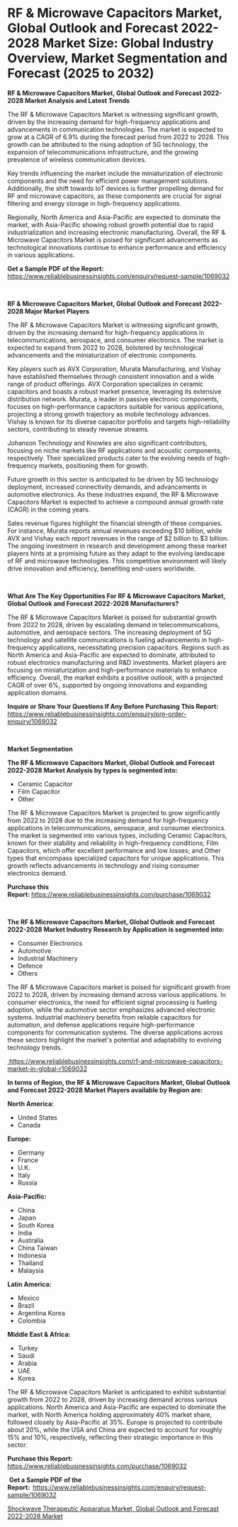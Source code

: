 <p><h1>RF & Microwave Capacitors Market, Global Outlook and Forecast 2022-2028 Market Size: Global Industry Overview, Market Segmentation and Forecast (2025 to 2032)</h1></p><p><strong>RF & Microwave Capacitors Market, Global Outlook and Forecast 2022-2028 Market Analysis and Latest Trends</strong></p>
<p><p>The RF & Microwave Capacitors Market is witnessing significant growth, driven by the increasing demand for high-frequency applications and advancements in communication technologies. The market is expected to grow at a CAGR of 6.9% during the forecast period from 2022 to 2028. This growth can be attributed to the rising adoption of 5G technology, the expansion of telecommunications infrastructure, and the growing prevalence of wireless communication devices. </p><p>Key trends influencing the market include the miniaturization of electronic components and the need for efficient power management solutions. Additionally, the shift towards IoT devices is further propelling demand for RF and microwave capacitors, as these components are crucial for signal filtering and energy storage in high-frequency applications. </p><p>Regionally, North America and Asia-Pacific are expected to dominate the market, with Asia-Pacific showing robust growth potential due to rapid industrialization and increasing electronic manufacturing. Overall, the RF & Microwave Capacitors Market is poised for significant advancements as technological innovations continue to enhance performance and efficiency in various applications.</p></p>
<p><strong>Get a Sample PDF of the Report:&nbsp;</strong> <a href="https://www.reliablebusinessinsights.com/enquiry/request-sample/1069032?utm_campaign=2662&utm_medium=2&utm_source=Github&utm_content=ia&utm_term=21032025&utm_id=rf-microwave-capacitors-market-global-outlook-and-forecast-2022-2028">https://www.reliablebusinessinsights.com/enquiry/request-sample/1069032</a></p>
<p>&nbsp;</p>
<p><strong>RF & Microwave Capacitors Market, Global Outlook and Forecast 2022-2028 Major Market Players</strong></p>
<p><p>The RF & Microwave Capacitors Market is witnessing significant growth, driven by the increasing demand for high-frequency applications in telecommunications, aerospace, and consumer electronics. The market is expected to expand from 2022 to 2028, bolstered by technological advancements and the miniaturization of electronic components.</p><p>Key players such as AVX Corporation, Murata Manufacturing, and Vishay have established themselves through consistent innovation and a wide range of product offerings. AVX Corporation specializes in ceramic capacitors and boasts a robust market presence, leveraging its extensive distribution network. Murata, a leader in passive electronic components, focuses on high-performance capacitors suitable for various applications, projecting a strong growth trajectory as mobile technology advances. Vishay is known for its diverse capacitor portfolio and targets high-reliability sectors, contributing to steady revenue streams.</p><p>Johanson Technology and Knowles are also significant contributors, focusing on niche markets like RF applications and acoustic components, respectively. Their specialized products cater to the evolving needs of high-frequency markets, positioning them for growth.</p><p>Future growth in this sector is anticipated to be driven by 5G technology deployment, increased connectivity demands, and advancements in automotive electronics. As these industries expand, the RF & Microwave Capacitors Market is expected to achieve a compound annual growth rate (CAGR) in the coming years.</p><p>Sales revenue figures highlight the financial strength of these companies. For instance, Murata reports annual revenues exceeding $10 billion, while AVX and Vishay each report revenues in the range of $2 billion to $3 billion. The ongoing investment in research and development among these market players hints at a promising future as they adapt to the evolving landscape of RF and microwave technologies. This competitive environment will likely drive innovation and efficiency, benefiting end-users worldwide.</p></p>
<p>&nbsp;</p>
<p><strong>What Are The Key Opportunities For RF & Microwave Capacitors Market, Global Outlook and Forecast 2022-2028 Manufacturers?</strong></p>
<p><p>The RF & Microwave Capacitors Market is poised for substantial growth from 2022 to 2028, driven by escalating demand in telecommunications, automotive, and aerospace sectors. The increasing deployment of 5G technology and satellite communications is fueling advancements in high-frequency applications, necessitating precision capacitors. Regions such as North America and Asia-Pacific are expected to dominate, attributed to robust electronics manufacturing and R&D investments. Market players are focusing on miniaturization and high-performance materials to enhance efficiency. Overall, the market exhibits a positive outlook, with a projected CAGR of over 6%, supported by ongoing innovations and expanding application domains.</p></p>
<p><strong>Inquire or Share Your Questions If Any Before Purchasing This Report:</strong> <a href="https://www.reliablebusinessinsights.com/enquiry/pre-order-enquiry/1069032?utm_campaign=2662&utm_medium=2&utm_source=Github&utm_content=ia&utm_term=21032025&utm_id=rf-microwave-capacitors-market-global-outlook-and-forecast-2022-2028">https://www.reliablebusinessinsights.com/enquiry/pre-order-enquiry/1069032</a></p>
<p>&nbsp;</p>
<p><strong>Market Segmentation</strong></p>
<p><strong>The RF & Microwave Capacitors Market, Global Outlook and Forecast 2022-2028 Market Analysis by types is segmented into:</strong></p>
<p><ul><li>Ceramic Capacitor</li><li>Film Capacitor</li><li>Other</li></ul></p>
<p><p>The RF & Microwave Capacitors Market is projected to grow significantly from 2022 to 2028 due to the increasing demand for high-frequency applications in telecommunications, aerospace, and consumer electronics. The market is segmented into various types, including Ceramic Capacitors, known for their stability and reliability in high-frequency conditions; Film Capacitors, which offer excellent performance and low losses; and Other types that encompass specialized capacitors for unique applications. This growth reflects advancements in technology and rising consumer electronics demand.</p></p>
<p><strong>Purchase this Report:&nbsp;</strong><a href="https://www.reliablebusinessinsights.com/purchase/1069032?utm_campaign=2662&utm_medium=2&utm_source=Github&utm_content=ia&utm_term=21032025&utm_id=rf-microwave-capacitors-market-global-outlook-and-forecast-2022-2028">https://www.reliablebusinessinsights.com/purchase/1069032</a></p>
<p>&nbsp;</p>
<p><strong>The RF & Microwave Capacitors Market, Global Outlook and Forecast 2022-2028 Market Industry Research by Application is segmented into:</strong></p>
<p><ul><li>Consumer Electronics</li><li>Automotive</li><li>Industrial Machinery</li><li>Defence</li><li>Others</li></ul></p>
<p><p>The RF & Microwave Capacitors market is poised for significant growth from 2022 to 2028, driven by increasing demand across various applications. In consumer electronics, the need for efficient signal processing is fueling adoption, while the automotive sector emphasizes advanced electronic systems. Industrial machinery benefits from reliable capacitors for automation, and defense applications require high-performance components for communication systems. The diverse applications across these sectors highlight the market's potential and adaptability to evolving technology trends.</p></p>
<p><a href="https://www.reliablebusinessinsights.com/rf-and-microwave-capacitors-market-in-global-r1069032?utm_campaign=2662&utm_medium=2&utm_source=Github&utm_content=ia&utm_term=21032025&utm_id=rf-microwave-capacitors-market-global-outlook-and-forecast-2022-2028">&nbsp;https://www.reliablebusinessinsights.com/rf-and-microwave-capacitors-market-in-global-r1069032</a></p>
<p><strong>In terms of Region, the RF & Microwave Capacitors Market, Global Outlook and Forecast 2022-2028 Market Players available by Region are:</strong></p>
<p>
    <p> <strong> North America: </strong>
        <ul>
            <li>United States</li>
            <li>Canada</li>
        </ul>
        </p> 
    <p> <strong> Europe: </strong>
        <ul>
            <li>Germany</li>
            <li>France</li>
            <li>U.K.</li>
            <li>Italy</li>
            <li>Russia</li>
        </ul>
        </p> 
    <p> <strong> Asia-Pacific: </strong>
        <ul>
            <li>China</li>
            <li>Japan</li>
            <li>South Korea</li>
            <li>India</li>
            <li>Australia</li>
            <li>China Taiwan</li>
            <li>Indonesia</li>
            <li>Thailand</li>
            <li>Malaysia</li>
        </ul>
        </p> 
    <p> <strong> Latin America: </strong>
        <ul>
            <li>Mexico</li>
            <li>Brazil</li>
            <li>Argentina Korea</li>
            <li>Colombia</li>
        </ul>
        </p> 
    <p> <strong> Middle East & Africa: </strong>
        <ul>
            <li>Turkey</li>
            <li>Saudi</li>
            <li>Arabia</li>
            <li>UAE</li>
            <li>Korea</li>
        </ul>
    </p>
    </p>
<p><p>The RF & Microwave Capacitors Market is anticipated to exhibit substantial growth from 2022 to 2028, driven by increasing demand across various applications. North America and Asia-Pacific are expected to dominate the market, with North America holding approximately 40% market share, followed closely by Asia-Pacific at 35%. Europe is projected to contribute about 20%, while the USA and China are expected to account for roughly 15% and 10%, respectively, reflecting their strategic importance in this sector.</p></p>
<p><strong>Purchase this Report: </strong><a href="https://www.reliablebusinessinsights.com/purchase/1069032?utm_campaign=2662&utm_medium=2&utm_source=Github&utm_content=ia&utm_term=21032025&utm_id=rf-microwave-capacitors-market-global-outlook-and-forecast-2022-2028">https://www.reliablebusinessinsights.com/purchase/1069032</a></p>
<p>&nbsp;<strong>Get a Sample PDF of the Report:&nbsp;&nbsp;</strong><a href="https://www.reliablebusinessinsights.com/enquiry/request-sample/1069032?utm_campaign=2662&utm_medium=2&utm_source=Github&utm_content=ia&utm_term=21032025&utm_id=rf-microwave-capacitors-market-global-outlook-and-forecast-2022-2028">https://www.reliablebusinessinsights.com/enquiry/request-sample/1069032</a></p>
<p><strong></strong></p>
<p><p><a href="https://github.com/rushanday/Market-Research-Report-List-1/blob/main/shockwave-therapeutic-apparatus-market-global-outlook-and-forecast-2022-2028-market.md?utm_campaign=2662&utm_medium=2&utm_source=Github&utm_content=ia&utm_term=21032025&utm_id=rf-microwave-capacitors-market-global-outlook-and-forecast-2022-2028">Shockwave Therapeutic Apparatus Market, Global Outlook and Forecast 2022-2028 Market</a></p></p>